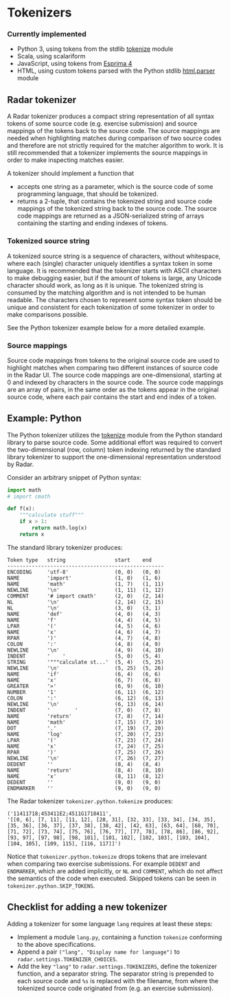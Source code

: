# Tokenizers

### Currently implemented
* Python 3, using tokens from the stdlib [tokenize](https://github.com/python/cpython/blob/3.5/Lib/tokenize.py) module
* Scala, using scalariform
* JavaScript, using tokens from [Esprima 4](https://github.com/jquery/esprima/tree/4.0/)
* HTML, using custom tokens parsed with the Python stdlib [html.parser](https://github.com/python/cpython/blob/3.5/Lib/html/parser.py) module


## Radar tokenizer

A Radar tokenizer produces a compact string representation of all syntax tokens of some source code (e.g. exercise submission) and source mappings of the tokens back to the source code.
The source mappings are needed when highlighting matches during comparison of two source codes and therefore are not strictly required for the matcher algorithm to work.
It is still recommended that a tokenizer implements the source mappings in order to make inspecting matches easier.

A tokenizer should implement a function that
  * accepts one string as a parameter, which is the source code of some programming language, that should be tokenized.
  * returns a 2-tuple, that contains the tokenized string and source code mappings of the tokenized string back to the source code.
  The source code mappings are returned as a JSON-serialized string of arrays containing the starting and ending indexes of tokens.

### Tokenized source string

A tokenized source string is a sequence of characters, without whitespace, where each (single) character uniquely identifies a syntax token in some language.
It is recommended that the tokenizer starts with ASCII characters to make debugging easier, but if the amount of tokens is large, any Unicode character should work, as long as it is unique.
The tokenized string is consumed by the matching algorithm and is not intended to be human readable.
The characters chosen to represent some syntax token should be unique and consistent for each tokenization of some tokenizer in order to make comparisons possible.

See the Python tokenizer example below for a more detailed example.

### Source mappings

Source code mappings from tokens to the original source code are used to highlight matches when comparing two different instances of source code in the Radar UI.
The source code mappings are one-dimensional, starting at 0 and indexed by characters in the source code.
The source code mappings are an array of pairs, in the same order as the tokens appear in the original source code, where each pair contains the start and end index of a token.

## Example: Python

The Python tokenizer utilizes the [tokenize](https://github.com/python/cpython/blob/3.5/Lib/tokenize.py) module from the Python standard library to parse source code.
Some additional effort was required to convert the two-dimensional (row, column) token indexing returned by the standard library tokenizer to support the one-dimensional representation understood by Radar.

Consider an arbitrary snippet of Python syntax:

```python
import math
# import cmath

def f(x):
    """calculate stuff"""
    if x > 1:
        return math.log(x)
    return x
```

The standard library tokenizer produces:
```
Token type   string                start    end
---------------------------------------------------
ENCODING     'utf-8'               (0, 0)   (0, 0)
NAME         'import'              (1, 0)   (1, 6)
NAME         'math'                (1, 7)   (1, 11)
NEWLINE      '\n'                  (1, 11)  (1, 12)
COMMENT      '# import cmath'      (2, 0)   (2, 14)
NL           '\n'                  (2, 14)  (2, 15)
NL           '\n'                  (3, 0)   (3, 1)
NAME         'def'                 (4, 0)   (4, 3)
NAME         'f'                   (4, 4)   (4, 5)
LPAR         '('                   (4, 5)   (4, 6)
NAME         'x'                   (4, 6)   (4, 7)
RPAR         ')'                   (4, 7)   (4, 8)
COLON        ':'                   (4, 8)   (4, 9)
NEWLINE      '\n'                  (4, 9)   (4, 10)
INDENT       '    '                (5, 0)   (5, 4)
STRING       '"""calculate st...'  (5, 4)   (5, 25)
NEWLINE      '\n'                  (5, 25)  (5, 26)
NAME         'if'                  (6, 4)   (6, 6)
NAME         'x'                   (6, 7)   (6, 8)
GREATER      '>'                   (6, 9)   (6, 10)
NUMBER       '1'                   (6, 11)  (6, 12)
COLON        ':'                   (6, 12)  (6, 13)
NEWLINE      '\n'                  (6, 13)  (6, 14)
INDENT       '        '            (7, 0)   (7, 8)
NAME         'return'              (7, 8)   (7, 14)
NAME         'math'                (7, 15)  (7, 19)
DOT          '.'                   (7, 19)  (7, 20)
NAME         'log'                 (7, 20)  (7, 23)
LPAR         '('                   (7, 23)  (7, 24)
NAME         'x'                   (7, 24)  (7, 25)
RPAR         ')'                   (7, 25)  (7, 26)
NEWLINE      '\n'                  (7, 26)  (7, 27)
DEDENT       ''                    (8, 4)   (8, 4)
NAME         'return'              (8, 4)   (8, 10)
NAME         'x'                   (8, 11)  (8, 12)
DEDENT       ''                    (9, 0)   (9, 0)
ENDMARKER    ''                    (9, 0)   (9, 0)
```

The Radar tokenizer `tokenizer.python.tokenize` produces:
```
('11411718;453411E2;4511G1718411',
'[[0, 6], [7, 11], [11, 12], [28, 31], [32, 33], [33, 34], [34, 35], [35, 36], [36, 37], [37, 38], [38, 42], [42, 63], [63, 64], [68, 70], [71, 72], [73, 74], [75, 76], [76, 77], [77, 78], [78, 86], [86, 92], [93, 97], [97, 98], [98, 101], [101, 102], [102, 103], [103, 104], [104, 105], [109, 115], [116, 117]]')
```
Notice that `tokenizer.python.tokenize` drops tokens that are irrelevant when comparing two exercise submissions.
For example `DEDENT` and `ENDMARKER`, which are added implicitly, or `NL` and `COMMENT`, which do not affect the semantics of the code when executed.
Skipped tokens can be seen in `tokenizer.python.SKIP_TOKENS`.

## Checklist for adding a new tokenizer

Adding a tokenizer for some language `lang` requires at least these steps:
* Implement a module `lang.py`, containing a function `tokenize` conforming to the above specifications.
* Append a pair `("lang", "Display name for language")` to `radar.settings.TOKENIZER_CHOICES`.
* Add the key `"lang"` to `radar.settings.TOKENIZERS`, define the tokenizer function, and a separator string.
The separator string is prepended to each source code and `%s` is replaced with the filename, from where the tokenized source code originated from (e.g. an exercise submission).

